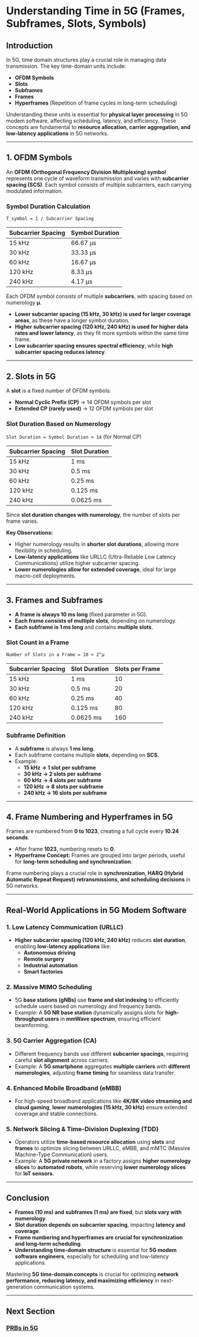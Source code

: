 # **Understanding Time in 5G (Frames, Subframes, Slots, Symbols)**

## **Introduction**
In 5G, time domain structures play a crucial role in managing data transmission. The key time-domain units include:
- **OFDM Symbols**
- **Slots**
- **Subframes**
- **Frames**
- **Hyperframes** (Repetition of frame cycles in long-term scheduling)

Understanding these units is essential for **physical layer processing** in 5G modem software, affecting scheduling, latency, and efficiency. These concepts are fundamental to **resource allocation, carrier aggregation, and low-latency applications** in 5G networks.

---

## **1. OFDM Symbols**
An **OFDM (Orthogonal Frequency Division Multiplexing) symbol** represents one cycle of waveform transmission and varies with **subcarrier spacing (SCS)**. Each symbol consists of multiple subcarriers, each carrying modulated information.

### **Symbol Duration Calculation**
```T_symbol = 1 / Subcarrier Spacing```

| Subcarrier Spacing | Symbol Duration |
|--------------------|----------------|
| 15 kHz            | 66.67 µs        |
| 30 kHz            | 33.33 µs        |
| 60 kHz            | 16.67 µs        |
| 120 kHz           | 8.33 µs         |
| 240 kHz           | 4.17 µs         |

Each OFDM symbol consists of multiple **subcarriers**, with spacing based on numerology **µ**. 

- **Lower subcarrier spacing (15 kHz, 30 kHz) is used for larger coverage areas**, as these have a longer symbol duration.
- **Higher subcarrier spacing (120 kHz, 240 kHz) is used for higher data rates and lower latency**, as they fit more symbols within the same time frame.
- **Low subcarrier spacing ensures spectral efficiency**, while **high subcarrier spacing reduces latency**.

---

## **2. Slots in 5G**
A **slot** is a fixed number of OFDM symbols:
- **Normal Cyclic Prefix (CP)** → 14 OFDM symbols per slot
- **Extended CP (rarely used)** → 12 OFDM symbols per slot

### **Slot Duration Based on Numerology**
```Slot Duration = Symbol Duration × 14``` (for Normal CP)

| Subcarrier Spacing | Slot Duration |
|--------------------|--------------|
| 15 kHz            | 1 ms         |
| 30 kHz            | 0.5 ms       |
| 60 kHz            | 0.25 ms      |
| 120 kHz           | 0.125 ms     |
| 240 kHz           | 0.0625 ms    |

Since **slot duration changes with numerology**, the number of slots per frame varies. 

**Key Observations:**
- Higher numerology results in **shorter slot durations**, allowing more flexibility in scheduling.
- **Low-latency applications** like URLLC (Ultra-Reliable Low Latency Communications) utilize higher subcarrier spacing.
- **Lower numerologies allow for extended coverage**, ideal for large macro-cell deployments.

---

## **3. Frames and Subframes**
- **A frame is always 10 ms long** (fixed parameter in 5G).
- **Each frame consists of multiple slots**, depending on numerology.
- **Each subframe is 1 ms long** and contains **multiple slots**.

### **Slot Count in a Frame**
```Number of Slots in a Frame = 10 × 2^µ```

| Subcarrier Spacing | Slot Duration | Slots per Frame |
|--------------------|--------------|-----------------|
| 15 kHz            | 1 ms         | 10              |
| 30 kHz            | 0.5 ms       | 20              |
| 60 kHz            | 0.25 ms      | 40              |
| 120 kHz           | 0.125 ms     | 80              |
| 240 kHz           | 0.0625 ms    | 160             |

### **Subframe Definition**
- A **subframe** is always **1 ms long**.
- Each subframe contains multiple **slots**, depending on **SCS**.
- Example:
  - **15 kHz → 1 slot per subframe**
  - **30 kHz → 2 slots per subframe**
  - **60 kHz → 4 slots per subframe**
  - **120 kHz → 8 slots per subframe**
  - **240 kHz → 16 slots per subframe**

---

## **4. Frame Numbering and Hyperframes in 5G**
Frames are numbered from **0 to 1023**, creating a full cycle every **10.24 seconds**.

- After frame **1023**, numbering resets to **0**.
- **Hyperframe Concept:** Frames are grouped into larger periods, useful for **long-term scheduling and synchronization**.

Frame numbering plays a crucial role in **synchronization, HARQ (Hybrid Automatic Repeat Request) retransmissions, and scheduling decisions** in 5G networks.

---

## **Real-World Applications in 5G Modem Software**
### **1. Low Latency Communication (URLLC)**
- **Higher subcarrier spacing (120 kHz, 240 kHz)** reduces **slot duration**, enabling **low-latency applications** like:
  - **Autonomous driving**
  - **Remote surgery**
  - **Industrial automation**
  - **Smart factories**

### **2. Massive MIMO Scheduling**
- 5G **base stations (gNBs)** use **frame and slot indexing** to efficiently schedule users based on numerology and frequency bands.
- Example: A **5G NR base station** dynamically assigns slots for **high-throughput users** in **mmWave spectrum**, ensuring efficient beamforming.

### **3. 5G Carrier Aggregation (CA)**
- Different frequency bands use different **subcarrier spacings**, requiring careful **slot alignment** across carriers.
- Example: A **5G smartphone** aggregates **multiple carriers** with **different numerologies**, adjusting **frame timing** for seamless data transfer.

### **4. Enhanced Mobile Broadband (eMBB)**
- For high-speed broadband applications like **4K/8K video streaming and cloud gaming**, **lower numerologies (15 kHz, 30 kHz)** ensure extended coverage and stable connections.

### **5. Network Slicing & Time-Division Duplexing (TDD)**
- Operators utilize **time-based resource allocation** using **slots** and **frames** to optimize slicing between URLLC, eMBB, and mMTC (Massive Machine-Type Communication) users.
- Example: A **5G private network** in a factory assigns **higher numerology slices** to **automated robots**, while reserving **lower numerology slices** for **IoT sensors**.

---

## **Conclusion**
- **Frames (10 ms) and subframes (1 ms) are fixed**, but **slots vary with numerology**.
- **Slot duration depends on subcarrier spacing**, impacting **latency and coverage**.
- **Frame numbering and hyperframes are crucial for synchronization and long-term scheduling**.
- **Understanding time-domain structure** is essential for **5G modem software engineers**, especially for scheduling and low-latency applications.

Mastering **5G time-domain concepts** is crucial for optimizing **network performance, reducing latency, and maximizing efficiency** in next-generation communication systems.

---
## Next Section
### [PRBs in 5G](PRBs.md)
